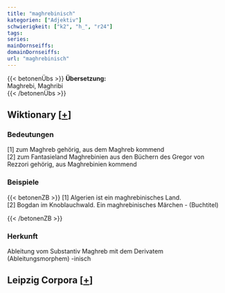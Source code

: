 ```yaml
---
title: "maghrebinisch"
kategorien: ["Adjektiv"]
schwierigkeit: ["k2", "h_", "r24"]
tags:
series:
mainDornseiffs:
domainDornseiffs:
url: "maghrebinisch"
---
```


{{< betonenÜbs >}}
**Übersetzung:**  
Maghrebi, Maghribi  
{{< /betonenÜbs >}}

## Wiktionary [[+](https://de.wiktionary.org/wiki/maghrebinisch)]

### Bedeutungen
[1] zum Maghreb gehörig, aus dem Maghreb kommend  
[2] zum Fantasieland Maghrebinien aus den Büchern des Gregor von Rezzori gehörig, aus Maghrebinien kommend  

### Beispiele
{{< betonenZB >}}
[1] Algerien ist ein maghrebinisches Land.  
[2] Bogdan im Knoblauchwald. Ein maghrebinisches Märchen - (Buchtitel)  

{{< /betonenZB >}}
### Herkunft
Ableitung vom Substantiv Maghreb mit dem Derivatem (Ableitungsmorphem) -inisch  


## Leipzig Corpora [[+](https://corpora.uni-leipzig.de/en/res?word=maghrebinisch&corpusId=deu_newscrawl-public_2018)]

